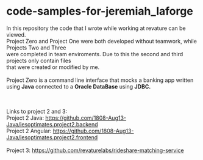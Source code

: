 # code-samples-for-jeremiah_laforge
In this repository the code that I wrote while working at revature can be viewed. <br> 
Project Zero and Project One were both developed without teamwork, while Projects Two and Three <br>
were completed in team enviroments. Due to this the second and third projects only contain files<br>
that were created or modified by me.<br>
<br>
Project Zero is a command line interface that mocks a banking app written using <strong>Java</strong> connected to a <strong>Oracle DataBase</strong> using <strong>JDBC.</strong><br>

<br><br>
Links to project 2 and 3:
<br>
Project 2 Java: https://github.com/1808-Aug13-Java/lesoptimates.project2.backend
<br>
Project 2 Angular: https://github.com/1808-Aug13-Java/lesoptimates.project2.frontend
<br><br>
Project 3: https://github.com/revaturelabs/rideshare-matching-service
